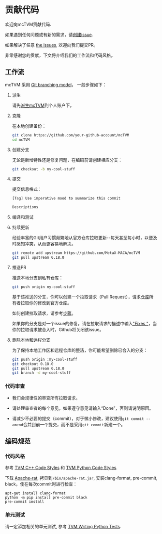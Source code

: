 <!--- Licensed to the Apache Software Foundation (ASF) under one -->
<!--- or more contributor license agreements.  See the NOTICE file -->
<!--- distributed with this work for additional information -->
<!--- regarding copyright ownership.  The ASF licenses this file -->
<!--- to you under the Apache License, Version 2.0 (the -->
<!--- "License"); you may not use this file except in compliance -->
<!--- with the License.  You may obtain a copy of the License at -->

<!---   http://www.apache.org/licenses/LICENSE-2.0 -->

<!--- Unless required by applicable law or agreed to in writing, -->
<!--- software distributed under the License is distributed on an -->
<!--- "AS IS" BASIS, WITHOUT WARRANTIES OR CONDITIONS OF ANY -->
<!--- KIND, either express or implied.  See the License for the -->
<!--- specific language governing permissions and limitations -->
<!--- under the License. -->

# 贡献代码

欢迎向mcTVM贡献代码.

如果遇到任何问题或有新的需求，请[创建issue](https://github.com/MetaX-MACA/mcTVM/issues/new/choose).

如果解决了任意 [the issues](https://github.com/MetaX-MACA/mcTVM/issues), 欢迎向我们提交PR。

非常感谢您的贡献，下文将介绍我们的工作流和代码风格。

## 工作流

mcTVM 采用 [Git branching model](http://nvie.com/posts/a-successful-git-branching-model/)， 一般步骤如下：

1. 派生

   请先[派生mcTVM](https://github.com/apache/MetaX-MACA/mcTVM/fork)到个人账户下。

1. 克隆

   在本地创建备份：

   ```bash
   git clone https://github.com/your-github-account/mcTVM
   cd mcTVM
   ```

1. 创建分支

   无论是新增特性还是修复问题，在编码前请创建相应分支：

   ```bash
   git checkout -b my-cool-stuff
   ```

1. 提交

   提交信息格式：

   ```bash
   [Tag] Use imperative mood to summarize this commit

   Descriptions
   ```

1. 编译和测试

1. 持续更新

   经验丰富的Git用户习惯频繁地从官方仓库拉取更新--每天甚至每小时，以便及时感知冲突，从而更容易地解决。

   ```bash
   git remote add upstream https://github.com/MetaX-MACA/mcTVM
   git pull upstream 0.18.0
   ```

1. 推送PR

   推送本地分支到私有仓库：

   ```bash
   git push origin my-cool-stuff
   ```

   基于该推送的分支，你可以创建一个拉取请求（Pull Request），请求[仓库](https://github.com/MetaX-MACA/mcTVM)所有者拉取你的修改到官方仓库。

   如何创建拉取请求，请参考[步骤](https://help.github.com/articles/creating-a-pull-request/)。

   如果你的分支是对一个issue的修复，请在拉取请求的描述中输入["Fixes <issue-URL>"](https://help.github.com/articles/closing-issues-using-keywords/)，当你的拉取请求被合入时，Github将关闭该issue。

1. 删除本地和远程分支

   为了保持本地工作区和远程仓库的整洁，你可能希望删除已合入的分支：

   ```bash
   git push origin :my-cool-stuff
   git checkout 0.18.0
   git pull upstream 0.18.0
   git branch -d my-cool-stuff
   ```

### 代码审查

- 我们会规律性的审查所有拉取请求。

- 请处理审查者的每个意见，如果遵守意见请输入“Done”，否则请说明原因。

- 请减少不必要的提交（commit），对于微小修改，建议使用`git commit --amend`合并到前一个提交，而不是采用`git commit`新建一个。

## 编码规范

### 代码风格

参考 [TVM C++ Code Styles](https://tvm.apache.org/docs/contribute/code_guide.html#c-code-styles) 和 [TVM Python Code Styles](https://tvm.apache.org/docs/contribute/code_guide.html#python-code-styles).

下载 [Apache-rat](https://creadur.apache.org/rat/download_rat.cgi), 拷贝到`/bin/apache-rat.jar`, 安装clang-format, pre-commit, black，使在每次commit时进行检查：

```shell
apt-get install clang-format
python -m pip install pre-commit black
pre-commit install
```
### 单元测试

请一定添加相关的单元测试, 参考 [TVM Writing Python Tests](https://tvm.apache.org/docs/contribute/code_guide.html#writing-python-tests).
